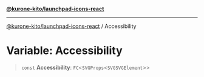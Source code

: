 [**@kurone-kito/launchpad-icons-react**](../README.md)

***

[@kurone-kito/launchpad-icons-react](../globals.md) / Accessibility

# Variable: Accessibility

> `const` **Accessibility**: `FC`\<`SVGProps`\<`SVGSVGElement`\>\>
